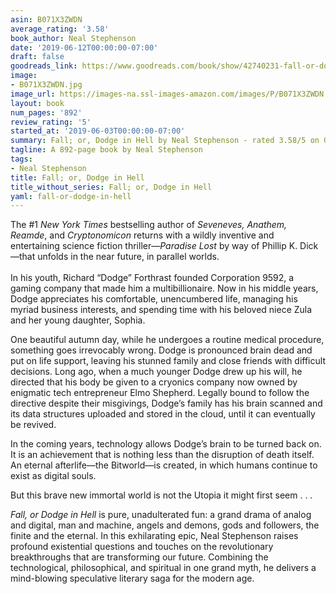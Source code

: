 ```yaml
---
asin: B071X3ZWDN
average_rating: '3.58'
book_author: Neal Stephenson
date: '2019-06-12T00:00:00-07:00'
draft: false
goodreads_link: https://www.goodreads.com/book/show/42740231-fall-or-dodge-in-hell
image:
- B071X3ZWDN.jpg
image_url: https://images-na.ssl-images-amazon.com/images/P/B071X3ZWDN.01._SCLZZZZZZZ.jpg
layout: book
num_pages: '892'
review_rating: '5'
started_at: '2019-06-03T00:00:00-07:00'
summary: Fall; or, Dodge in Hell by Neal Stephenson - rated 3.58/5 on Goodreads
tagline: A 892-page book by Neal Stephenson
tags:
- Neal Stephenson
title: Fall; or, Dodge in Hell
title_without_series: Fall; or, Dodge in Hell
yaml: fall-or-dodge-in-hell
---
```


<p>The #1 <em>New York Times</em> bestselling author of <em>Seveneves, Anathem, Reamde</em>, and <em>Cryptonomicon</em> returns with a wildly inventive and entertaining science fiction thriller—<em>Paradise Lost</em> by way of Phillip K. Dick—that unfolds in the near future, in parallel worlds.<br /><br />In his youth, Richard “Dodge” Forthrast founded Corporation 9592, a gaming company that made him a multibillionaire. Now in his middle years, Dodge appreciates his comfortable, unencumbered life, managing his myriad business interests, and spending time with his beloved niece Zula and her young daughter, Sophia. </p><p>One beautiful autumn day, while he undergoes a routine medical procedure, something goes irrevocably wrong. Dodge is pronounced brain dead and put on life support, leaving his stunned family and close friends with difficult decisions. Long ago, when a much younger Dodge drew up his will, he directed that his body be given to a cryonics company now owned by enigmatic tech entrepreneur Elmo Shepherd. Legally bound to follow the directive despite their misgivings, Dodge’s family has his brain scanned and its data structures uploaded and stored in the cloud, until it can eventually be revived. </p><p>In the coming years, technology allows Dodge’s brain to be turned back on. It is an achievement that is nothing less than the disruption of death itself. An eternal afterlife—the Bitworld—is created, in which humans continue to exist as digital souls. </p><p>But this brave new immortal world is not the Utopia it might first seem . . . </p><p><em>Fall, or Dodge in Hell</em> is pure, unadulterated fun: a grand drama of analog and digital, man and machine, angels and demons, gods and followers, the finite and the eternal. In this exhilarating epic, Neal Stephenson raises profound existential questions and touches on the revolutionary breakthroughs that are transforming our future. Combining the technological, philosophical, and spiritual in one grand myth, he delivers a mind-blowing speculative literary saga for the modern age.</p>